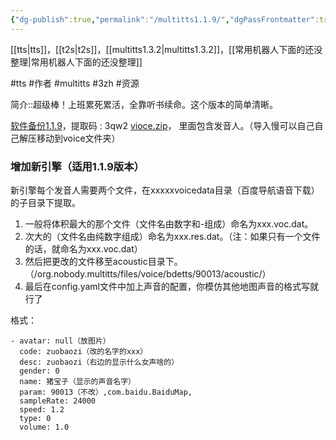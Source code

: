 ```yaml
---
{"dg-publish":true,"permalink":"/multitts1.1.9/","dgPassFrontmatter":true,"noteIcon":""}
---
```



[[tts\|tts]]，[[t2s\|t2s]]，[[multitts1.3.2\|multitts1.3.2]]，[[常用机器人下面的还没整理\|常用机器人下面的还没整理]]

#tts #作者 #multitts #3zh #资源

简介::超级棒！上班累死累活，全靠听书续命。这个版本的简单清晰。

[软件备份1.1.9](https://wwp.lanzoup.com/iV8100vq9eja)，提取码 : 3qw2
[vioce.zip](https://www.123pan.com/s/P8mKVv-kDUaH.html)， 里面包含发音人。（导入慢可以自己自己解压移动到voice文件夹）
### 增加新引擎（适用1.1.9版本）
新引擎每个发音人需要两个文件，在xxxxxvoicedata目录（百度导航语音下载）的子目录下提取。
1. 一般将体积最大的那个文件（文件名由数字和-组成）命名为xxx.voc.dat。
2. 次大的（文件名由纯数字组成）命名为xxx.res.dat。（注：如果只有一个文件的话，就命名为xxx.voc.dat）
3. 然后把更改的文件移至acoustic目录下。（/org.nobody.multitts/files/voice/bdetts/90013/acoustic/）
4. 最后在config.yaml文件中加上声音的配置，你模仿其他地图声音的格式写就行了

格式：
```
- avatar: null（放图片）
  code: zuobaozi（改的名字的xxx）
  desc: zuobaozi（右边的显示什么女声啥的）
  gender: 0
  name: 猪宝子（显示的声音名字）
  param: 90013（不改）,com.baidu.BaiduMap,
  sampleRate: 24000
  speed: 1.2
  type: 0
  volume: 1.0
```

